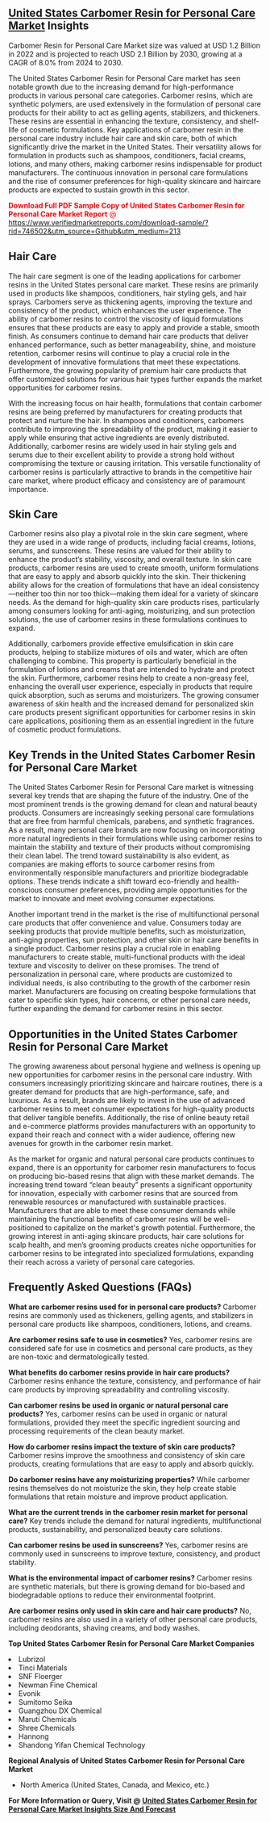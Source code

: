 <h2><a href="https://www.verifiedmarketreports.com/download-sample/?rid=746502&amp;utm_source=Github&amp;utm_medium=213" target="_blank">United States Carbomer Resin for Personal Care Market</a> Insights</h2><p>Carbomer Resin for Personal Care Market size was valued at USD 1.2 Billion in 2022 and is projected to reach USD 2.1 Billion by 2030, growing at a CAGR of 8.0% from 2024 to 2030.</p><p><p>The United States Carbomer Resin for Personal Care market has seen notable growth due to the increasing demand for high-performance products in various personal care categories. Carbomer resins, which are synthetic polymers, are used extensively in the formulation of personal care products for their ability to act as gelling agents, stabilizers, and thickeners. These resins are essential in enhancing the texture, consistency, and shelf-life of cosmetic formulations. Key applications of carbomer resin in the personal care industry include hair care and skin care, both of which significantly drive the market in the United States. Their versatility allows for formulation in products such as shampoos, conditioners, facial creams, lotions, and many others, making carbomer resins indispensable for product manufacturers. The continuous innovation in personal care formulations and the rise of consumer preferences for high-quality skincare and haircare products are expected to sustain growth in this sector. <p><span class=""><span style="color: #ff0000;"><strong>Download Full PDF Sample Copy of United States Carbomer Resin for Personal Care Market Report</strong> @ </span><a href="https://www.verifiedmarketreports.com/download-sample/?rid=746502&amp;utm_source=Github&amp;utm_medium=213" target="_blank">https://www.verifiedmarketreports.com/download-sample/?rid=746502&amp;utm_source=Github&amp;utm_medium=213</a></span></p></p><h2>Hair Care</h2><p>The hair care segment is one of the leading applications for carbomer resins in the United States personal care market. These resins are primarily used in products like shampoos, conditioners, hair styling gels, and hair sprays. Carbomers serve as thickening agents, improving the texture and consistency of the product, which enhances the user experience. The ability of carbomer resins to control the viscosity of liquid formulations ensures that these products are easy to apply and provide a stable, smooth finish. As consumers continue to demand hair care products that deliver enhanced performance, such as better manageability, shine, and moisture retention, carbomer resins will continue to play a crucial role in the development of innovative formulations that meet these expectations. Furthermore, the growing popularity of premium hair care products that offer customized solutions for various hair types further expands the market opportunities for carbomer resins.<p>With the increasing focus on hair health, formulations that contain carbomer resins are being preferred by manufacturers for creating products that protect and nurture the hair. In shampoos and conditioners, carbomers contribute to improving the spreadability of the product, making it easier to apply while ensuring that active ingredients are evenly distributed. Additionally, carbomer resins are widely used in hair styling gels and serums due to their excellent ability to provide a strong hold without compromising the texture or causing irritation. This versatile functionality of carbomer resins is particularly attractive to brands in the competitive hair care market, where product efficacy and consistency are of paramount importance.</p><h2>Skin Care</h2><p>Carbomer resins also play a pivotal role in the skin care segment, where they are used in a wide range of products, including facial creams, lotions, serums, and sunscreens. These resins are valued for their ability to enhance the product’s stability, viscosity, and overall texture. In skin care products, carbomer resins are used to create smooth, uniform formulations that are easy to apply and absorb quickly into the skin. Their thickening ability allows for the creation of formulations that have an ideal consistency—neither too thin nor too thick—making them ideal for a variety of skincare needs. As the demand for high-quality skin care products rises, particularly among consumers looking for anti-aging, moisturizing, and sun protection solutions, the use of carbomer resins in these formulations continues to expand.<p>Additionally, carbomers provide effective emulsification in skin care products, helping to stabilize mixtures of oils and water, which are often challenging to combine. This property is particularly beneficial in the formulation of lotions and creams that are intended to hydrate and protect the skin. Furthermore, carbomer resins help to create a non-greasy feel, enhancing the overall user experience, especially in products that require quick absorption, such as serums and moisturizers. The growing consumer awareness of skin health and the increased demand for personalized skin care products present significant opportunities for carbomer resins in skin care applications, positioning them as an essential ingredient in the future of cosmetic product formulations.</p><h2>Key Trends in the United States Carbomer Resin for Personal Care Market</h2><p>The United States Carbomer Resin for Personal Care market is witnessing several key trends that are shaping the future of the industry. One of the most prominent trends is the growing demand for clean and natural beauty products. Consumers are increasingly seeking personal care formulations that are free from harmful chemicals, parabens, and synthetic fragrances. As a result, many personal care brands are now focusing on incorporating more natural ingredients in their formulations while using carbomer resins to maintain the stability and texture of their products without compromising their clean label. The trend toward sustainability is also evident, as companies are making efforts to source carbomer resins from environmentally responsible manufacturers and prioritize biodegradable options. These trends indicate a shift toward eco-friendly and health-conscious consumer preferences, providing ample opportunities for the market to innovate and meet evolving consumer expectations.<p>Another important trend in the market is the rise of multifunctional personal care products that offer convenience and value. Consumers today are seeking products that provide multiple benefits, such as moisturization, anti-aging properties, sun protection, and other skin or hair care benefits in a single product. Carbomer resins play a crucial role in enabling manufacturers to create stable, multi-functional products with the ideal texture and viscosity to deliver on these promises. The trend of personalization in personal care, where products are customized to individual needs, is also contributing to the growth of the carbomer resin market. Manufacturers are focusing on creating bespoke formulations that cater to specific skin types, hair concerns, or other personal care needs, further expanding the demand for carbomer resins in this sector.</p><h2>Opportunities in the United States Carbomer Resin for Personal Care Market</h2><p>The growing awareness about personal hygiene and wellness is opening up new opportunities for carbomer resins in the personal care industry. With consumers increasingly prioritizing skincare and haircare routines, there is a greater demand for products that are high-performance, safe, and luxurious. As a result, brands are likely to invest in the use of advanced carbomer resins to meet consumer expectations for high-quality products that deliver tangible benefits. Additionally, the rise of online beauty retail and e-commerce platforms provides manufacturers with an opportunity to expand their reach and connect with a wider audience, offering new avenues for growth in the carbomer resin market.</p><p>As the market for organic and natural personal care products continues to expand, there is an opportunity for carbomer resin manufacturers to focus on producing bio-based resins that align with these market demands. The increasing trend toward “clean beauty” presents a significant opportunity for innovation, especially with carbomer resins that are sourced from renewable resources or manufactured with sustainable practices. Manufacturers that are able to meet these consumer demands while maintaining the functional benefits of carbomer resins will be well-positioned to capitalize on the market's growth potential. Furthermore, the growing interest in anti-aging skincare products, hair care solutions for scalp health, and men’s grooming products creates niche opportunities for carbomer resins to be integrated into specialized formulations, expanding their reach across a variety of personal care categories.</p><h2>Frequently Asked Questions (FAQs)</h2><p><strong>What are carbomer resins used for in personal care products?</strong> Carbomer resins are commonly used as thickeners, gelling agents, and stabilizers in personal care products like shampoos, conditioners, lotions, and creams.</p><p><strong>Are carbomer resins safe to use in cosmetics?</strong> Yes, carbomer resins are considered safe for use in cosmetics and personal care products, as they are non-toxic and dermatologically tested.</p><p><strong>What benefits do carbomer resins provide in hair care products?</strong> Carbomer resins enhance the texture, consistency, and performance of hair care products by improving spreadability and controlling viscosity.</p><p><strong>Can carbomer resins be used in organic or natural personal care products?</strong> Yes, carbomer resins can be used in organic or natural formulations, provided they meet the specific ingredient sourcing and processing requirements of the clean beauty market.</p><p><strong>How do carbomer resins impact the texture of skin care products?</strong> Carbomer resins improve the smoothness and consistency of skin care products, creating formulations that are easy to apply and absorb quickly.</p><p><strong>Do carbomer resins have any moisturizing properties?</strong> While carbomer resins themselves do not moisturize the skin, they help create stable formulations that retain moisture and improve product application.</p><p><strong>What are the current trends in the carbomer resin market for personal care?</strong> Key trends include the demand for natural ingredients, multifunctional products, sustainability, and personalized beauty care solutions.</p><p><strong>Can carbomer resins be used in sunscreens?</strong> Yes, carbomer resins are commonly used in sunscreens to improve texture, consistency, and product stability.</p><p><strong>What is the environmental impact of carbomer resins?</strong> Carbomer resins are synthetic materials, but there is growing demand for bio-based and biodegradable options to reduce their environmental footprint.</p><p><strong>Are carbomer resins only used in skin care and hair care products?</strong> No, carbomer resins are also used in a variety of other personal care products, including deodorants, shaving creams, and body washes.</p></p><p><strong>Top United States Carbomer Resin for Personal Care Market Companies</strong></p><div data-test-id=""><p><li>Lubrizol</li><li> Tinci Materials</li><li> SNF Floerger</li><li> Newman Fine Chemical</li><li> Evonik</li><li> Sumitomo Seika</li><li> Guangzhou DX Chemical</li><li> Maruti Chemicals</li><li> Shree Chemicals</li><li> Hannong</li><li> Shandong Yifan Chemical Technology</li></p><div><strong>Regional Analysis of&nbsp;United States Carbomer Resin for Personal Care Market</strong></div><ul><li dir="ltr"><p dir="ltr">North America&nbsp;(United States, Canada, and Mexico, etc.)</p></li></ul><p><strong>For More Information or Query, Visit @&nbsp;</strong><strong><a href="https://www.verifiedmarketreports.com/product/carbomer-resin-for-personal-care-market/?utm_source=Github&amp;utm_medium=213" target="_blank">United States Carbomer Resin for Personal Care Market Insights Size And Forecast</a></strong></p></div>
